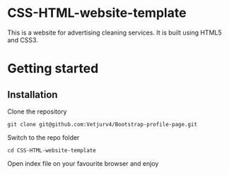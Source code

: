 # CSS-HTML-website-template
This is a website for advertising cleaning services. It is built using HTML5 and CSS3.

# Getting started

## Installation

Clone the repository

    git clone git@github.com:Vetjurv4/Bootstrap-profile-page.git
    
Switch to the repo folder

    cd CSS-HTML-website-template
    
Open index file on your favourite browser and enjoy


